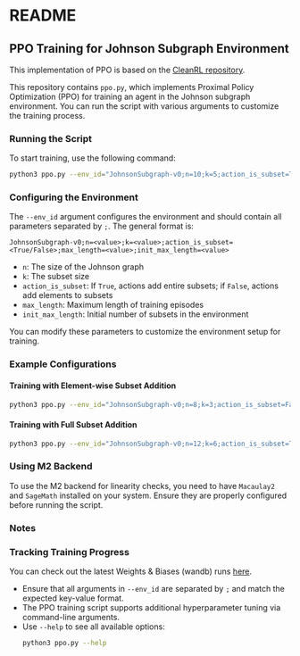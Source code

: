 # README

## PPO Training for Johnson Subgraph Environment

This implementation of PPO is based on the [CleanRL repository](https://github.com/vwxyzjn/cleanrl).

This repository contains `ppo.py`, which implements Proximal Policy Optimization (PPO) for training an agent in the Johnson subgraph environment. You can run the script with various arguments to customize the training process.

### Running the Script
To start training, use the following command:
```sh
python3 ppo.py --env_id="JohnsonSubgraph-v0;n=10;k=5;action_is_subset=True;max_length=20;init_max_length=0"
```

### Configuring the Environment
The `--env_id` argument configures the environment and should contain all parameters separated by `;`. The general format is:
```
JohnsonSubgraph-v0;n=<value>;k=<value>;action_is_subset=<True/False>;max_length=<value>;init_max_length=<value>
```

- `n`: The size of the Johnson graph
- `k`: The subset size
- `action_is_subset`: If `True`, actions add entire subsets; if `False`, actions add elements to subsets
- `max_length`: Maximum length of training episodes
- `init_max_length`: Initial number of subsets in the environment

You can modify these parameters to customize the environment setup for training.

### Example Configurations
#### Training with Element-wise Subset Addition
```sh
python3 ppo.py --env_id="JohnsonSubgraph-v0;n=8;k=3;action_is_subset=False;max_length=15;init_max_length=2"
```

#### Training with Full Subset Addition
```sh
python3 ppo.py --env_id="JohnsonSubgraph-v0;n=12;k=6;action_is_subset=True;max_length=25;init_max_length=5"
```

### Using M2 Backend
To use the M2 backend for linearity checks, you need to have `Macaulay2` and `SageMath` installed on your system. Ensure they are properly configured before running the script.

### Notes

### Tracking Training Progress
You can check out the latest Weights & Biases (wandb) runs [here](https://wandb.ai/kibrq/Monomial%20Ideals?nw=nwuserkibrq).

- Ensure that all arguments in `--env_id` are separated by `;` and match the expected key-value format.
- The PPO training script supports additional hyperparameter tuning via command-line arguments.
- Use `--help` to see all available options:
  ```sh
  python3 ppo.py --help
  ```
